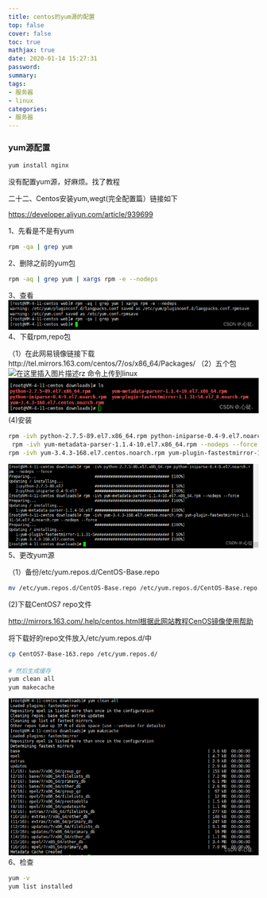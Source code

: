 ```yaml
---
title: centos的yum源的配置
top: false
cover: false
toc: true
mathjax: true
date: 2020-01-14 15:27:31
password:
summary:
tags:
- 服务器
- linux
categories:
- 服务器
---
```

### yum源配置

```bash
yum install nginx
```

没有配置yum源，好麻烦。找了教程

二十二、Centos安装yum,wegt(完全配置篇）链接如下

https://developer.aliyun.com/article/939699

1、先看是不是有yum

```bash
rpm -qa | grep yum
```

2、删除之前的yum包

```bash
rpm -aq | grep yum | xargs rpm -e --nodeps
```

3、查看
![在这里插入图片描述](https://raw.githubusercontent.com/kengerlwl/kengerlwl.github.io/master/image/27b7ca39ce6c419cd68af06fd49a272f/46cbd7160ed983002e180f9693d9f506.png)4、下载rpm,repo包

（1）在此网易镜像链接下载http://tel.mirrors.163.com/centos/7/os/x86_64/Packages/
（2）五个包
![在这里插入图片描述](https://raw.githubusercontent.com/kengerlwl/kengerlwl.github.io/master/image/27b7ca39ce6c419cd68af06fd49a272f/37642dfb8aeea230835b49100835f053.png)rz 命令上传到linux
![在这里插入图片描述](https://raw.githubusercontent.com/kengerlwl/kengerlwl.github.io/master/image/27b7ca39ce6c419cd68af06fd49a272f/2803df350ec1ff5df6a40be6e7756b4e.png)
(4)安装

```bash
rpm -ivh python-2.7.5-89.el7.x86_64.rpm python-iniparse-0.4-9.el7.noarch.rpm --nodeps --force
 rpm -ivh yum-metadata-parser-1.1.4-10.el7.x86_64.rpm --nodeps --force
rpm -ivh yum-3.4.3-168.el7.centos.noarch.rpm yum-plugin-fastestmirror-1.1.31-54.el7_8.noarch.rpm --nodeps --force
```

![在这里插入图片描述](https://raw.githubusercontent.com/kengerlwl/kengerlwl.github.io/master/image/27b7ca39ce6c419cd68af06fd49a272f/3be3fd8466481090b19664b534750969.png)5、更改yum源

（1）备份/etc/yum.repos.d/CentOS-Base.repo

```bash
mv /etc/yum.repos.d/CentOS-Base.repo /etc/yum.repos.d/CentOS-Base.repo.backup
```

(2)下载CentOS7 repo文件

http://mirrors.163.com/.help/centos.html根据此网站教程CenOS镜像使用帮助

将下载好的repo文件放入/etc/yum.repos.d/中

```bash
cp CentOS7-Base-163.repo /etc/yum.repos.d/

# 然后生成缓存
yum clean all
yum makecache
```

![在这里插入图片描述](https://raw.githubusercontent.com/kengerlwl/kengerlwl.github.io/master/image/27b7ca39ce6c419cd68af06fd49a272f/4030065ba0be8abd3be187e2f468258b.png)
6、检查

```bash
yum -v
yum list installed
```